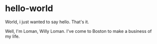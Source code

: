 # hello-world
World, i just wanted to say hello. That's it.

Well, I'm Loman, Willy Loman. I've come to Boston to make a business of my life.
